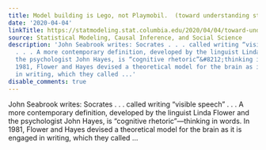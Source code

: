 ```yaml
---
title: Model building is Lego, not Playmobil.  (toward understanding statistical workflow)
date: '2020-04-04'
linkTitle: https://statmodeling.stat.columbia.edu/2020/04/04/toward-understanding-statistical-workflow/
source: Statistical Modeling, Causal Inference, and Social Science
description: 'John Seabrook writes: Socrates . . . called writing “visible speech”
  . . . A more contemporary definition, developed by the linguist Linda Flower and
  the psychologist John Hayes, is “cognitive rhetoric”&#8212;thinking in words. In
  1981, Flower and Hayes devised a theoretical model for the brain as it is engaged
  in writing, which they called ...'
disable_comments: true
---
```

John Seabrook writes: Socrates . . . called writing “visible speech” . . . A more contemporary definition, developed by the linguist Linda Flower and the psychologist John Hayes, is “cognitive rhetoric”&#8212;thinking in words. In 1981, Flower and Hayes devised a theoretical model for the brain as it is engaged in writing, which they called ...